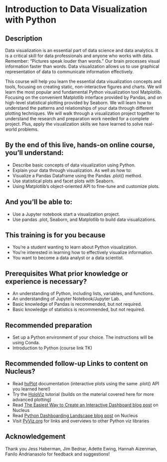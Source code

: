 # Introduction to Data Visualization with Python

## Description  
Data visualization is an essential part of data science and data analytics. It is a critical skill for data professionals and anyone who works with data. Remember: “Pictures speak louder than words.” Our brain processes visual information faster than words. Data visualization allows us to use graphical representation of data to communicate information effectively. 

This course will help you learn the essential data visualization concepts and tools, focusing on creating static, non-interactive figures and charts. We will learn the most popular and fundamental Python visualization tool Matplotlib. Focusing on the convenient Matplotlib interface provided by Pandas, and on high-level statistical plotting provided by Seaborn. We will learn how to understand the patterns and relationships of your data through different plotting techniques. We will walk through a visualization project together to understand the research and preparation work needed for a complete project. Plus, apply the visualization skills we have learned to solve real-world problems. 


## By the end of this live, hands-on online course, you’ll understand:
- Describe basic concepts of data visualization using Python. 
- Explain your data through visualization. 
As well as how to: 
- Visualize a Pandas Dataframe using the Pandas .plot() method.
- Use statistical plots and facet plots with Seaborn. 
- Using Matplotlib’s object-oriented API to fine-tune and customize plots.

## And you’ll be able to:

- Use a Jupyter notebook start a visualization project. 
- Use  pandas .plot, Seaborn, and Matplotlib to build data visualizations.

## This training is for you because
- You’re a student wanting to learn about Python visualization.
- You’re interested in learning how to effectively visualize information. 
- You want to become a data analyst or a data scientist.

## Prerequisites  What prior knowledge or experience is necessary?
- An understanding of Python, including lists, variables, and functions. 
- An understanding of Jupyter Notebook/Jupyter Lab. 
- Basic knowledge of Pandas is recommended, but not required. 
- Basic knowledge of statistics is recommended, but not required. 

## Recommended preparation  
- Set up a Python environment of your choice. The instructions will be using Conda.
- Introduction to Python (course link TK)

## Recommended follow-up  Links to content on Nucleus?  
- Read [hvPlot](https://hvplot.holoviz.org/) documentation (interactive plots using the same .plot() API you learned here!)
- Try the  [HoloViz](https://holoviz.org/) tutorial (builds on the material covered here for more advanced plotting) 
- Read [The Easiest Way to Create an Interactive Dashboard blog post](https://anaconda.cloud/easiest-interactive-dashboard) on Nucleus 
- Read [Python Dashboarding Landscape blog post](https://anaconda.cloud/dashboardlandscape) on Nucleus
- Visit [PyViz.org](https://PyViz.org) for links and overviews to other Python viz libraries


## Acknowledgement
Thank you Jess Haberman, Jim Bednar, Adette Ewing, Hannah Aizenman, Fanilo Andrianasolo for feedback and suggestions! 
